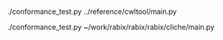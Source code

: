 ./conformance_test.py ../reference/cwltool/main.py

./conformance_test.py ~/work/rabix/rabix/rabix/cliche/main.py
